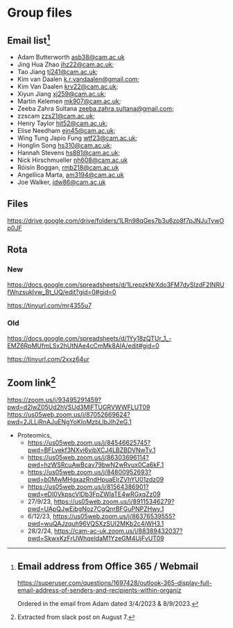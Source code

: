 # Group files

## Email list[^365]

- Adam Butterworth <asb38@cam.ac.uk> 
- Jing Hua Zhao <jhz22@cam.ac.uk>; 
- Tao Jiang <tj241@cam.ac.uk>; 
- Kim van Daalen <k.r.vandaalen@gmail.com>; 
- Kim Van Daalen <krv22@cam.ac.uk>; 
- Xiyun Jiang <xj259@cam.ac.uk>; 
- Martin Kelemen <mk907@cam.ac.uk>; 
- Zeeba Zahra Sultana <zeeba.zahra.sultana@gmail.com>; 
- zzscam <zzs21@cam.ac.uk>; 
- Henry Taylor <hjt52@cam.ac.uk>; 
- Elise Needham <ejn45@cam.ac.uk>;
- Wing Tung Japio Fung <wtf23@cam.ac.uk>; 
- Honglin Song <hs310@cam.ac.uk>;
- Hannah Stevens <hs881@cam.ac.uk>;
- Nick Hirschmueller <nh608@cam.ac.uk>
- Róisín Boggan, <rmb218@cam.ac.uk>
- Angellica Marta, <am3194@cam.ac.uk>
- Joe Walker, <jdw86@cam.ac.uk>

## Files

<https://drive.google.com/drive/folders/1LRn98qGes7b3u6zo8f7pJNJuTywOp0JF>

## Rota

### New

<https://docs.google.com/spreadsheets/d/1LrepzkNrXdo3FM7dySIzdF2INRUfWnzsukIvw_Bt_UQ/edit?gid=0#gid=0>

<https://tinyurl.com/mr4355u7>

### Old

<https://docs.google.com/spreadsheets/d/1Yy18zQTUr_1_-EMZ6RpMUfmLSx2hUtNAe4cCmMk8AIA/edit#gid=0>

<https://tinyurl.com/2xxz64ur>

## Zoom link[^aug7]

<https://zoom.us/j/93495291459?pwd=d2lwZ05Ud2hVSUd3MlFTUGRVWWFLUT09>
<https://us05web.zoom.us/j/87052669624?pwd=2JLLiRnAJuENgYoKIoMzbLlbJlh2eG.1>

- Proteomics,
  - <https://us05web.zoom.us/j/84546625745?pwd=BFLvekf3NXvi6yjbXCJ4LBZBDVNwTy.1>
  - <https://us05web.zoom.us/j/86303696114?pwd=hzWSRcuAwBcav79bwN2wRvux0Ca6kF.1>
  - <https://us05web.zoom.us/j/84800952693?pwd=b0MwMHgxazRndHpuaEIrZVhYU01zdz09>
  - <https://us05web.zoom.us/j/81564386901?pwd=eDI0VkpscVlDb3FpZWlaTE4wRGxqZz09>
  - 27/9/23, <https://us05web.zoom.us/j/89115346279?pwd=UApQJwEibgNoz7CgQnrBFGuPNPZHwy.1>
  - 6/12/23, <https://us05web.zoom.us/j/86376539555?pwd=wuQAJzquh96VQSXzSUI2MKb2c4jWH3.1>
  - 28/2/24, <https://cam-ac-uk.zoom.us/j/88389432037?pwd=SkwxKzFrUWhqeldaM1YzeGM4UjFvUT09>

[^365]:

    ## Email address from Office 365 / Webmail

    <https://superuser.com/questions/1697428/outlook-365-display-full-email-address-of-senders-and-recipients-within-organiz>

    Ordered in the email from Adam dated 3/4/2023 & 8/9/2023.

[^aug7]:

    Extracted from slack post on August 7.
